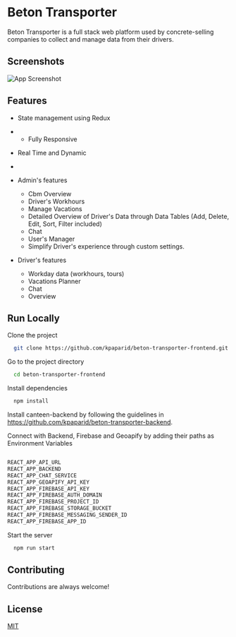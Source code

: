 # Beton Transporter

Beton Transporter is a full stack web platform used by concrete-selling companies to collect and manage data from their drivers.


## Screenshots

![App Screenshot](https://media.giphy.com/media/InfoFlvDzbtrFOLzli/giphy.gif)

  
## Features

- State management using Redux
- - Fully Responsive
- Real Time and Dynamic
- 
- Admin's features
  - Cbm Overview
  - Driver's Workhours
  - Manage Vacations
  - Detailed Overview of Driver's Data through Data Tables (Add, Delete, Edit, Sort, Filter included)
  - Chat
  - User's Manager
  - Simplify Driver's experience through custom settings.


- Driver's features
  - Workday data (workhours, tours)
  - Vacations Planner
  - Chat
  - Overview


## Run Locally

Clone the project

```bash
  git clone https://github.com/kpaparid/beton-transporter-frontend.git
```

Go to the project directory

```bash
  cd beton-transporter-frontend
```

Install dependencies

```bash
  npm install
```

Install canteen-backend by following the guidelines in 
https://github.com/kpaparid/beton-transporter-backend.

Connect with Backend, Firebase and Geoapify by adding their paths as Environment Variables
```bash

REACT_APP_API_URL
REACT_APP_BACKEND
REACT_APP_CHAT_SERVICE
REACT_APP_GEOAPIFY_API_KEY
REACT_APP_FIREBASE_API_KEY
REACT_APP_FIREBASE_AUTH_DOMAIN
REACT_APP_FIREBASE_PROJECT_ID
REACT_APP_FIREBASE_STORAGE_BUCKET
REACT_APP_FIREBASE_MESSAGING_SENDER_ID
REACT_APP_FIREBASE_APP_ID
```

Start the server

```bash
  npm run start
```

  
## Contributing

Contributions are always welcome!

  
## License

[MIT](https://choosealicense.com/licenses/mit/)
